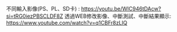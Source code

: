 不同輸入影像(PS、PL、SD卡) : https://youtu.be/WIC946tDAcw?si=tRG0iezPBSCLDF8Z
透過WEB修改影像、中斷測試、中斷結果顯示: https://www.youtube.com/watch?v=q1CBFr8zLIQ
